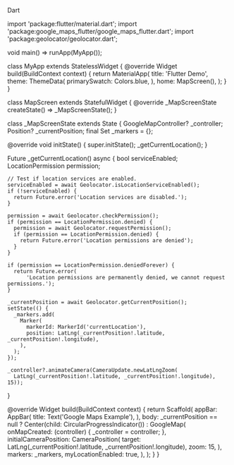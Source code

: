 Dart 



import 'package:flutter/material.dart';
import 'package:google_maps_flutter/google_maps_flutter.dart';
import 'package:geolocator/geolocator.dart';

void main() => runApp(MyApp());

class MyApp extends StatelessWidget {
  @override
  Widget build(BuildContext context) {
    return MaterialApp(
      title: 'Flutter Demo',
      theme: ThemeData(
        primarySwatch: Colors.blue,
      ),
      home: MapScreen(),
    );
  }
}

class MapScreen extends StatefulWidget {
  @override
  _MapScreenState createState() => _MapScreenState();
}

class _MapScreenState extends State<MapScreen> {
  GoogleMapController? _controller;
  Position? _currentPosition;
  final Set<Marker> _markers = {};

  @override
  void initState() {
    super.initState();
    _getCurrentLocation();
  }

  Future<void> _getCurrentLocation() async {
    bool serviceEnabled;
    LocationPermission permission;

    // Test if location services are enabled.
    serviceEnabled = await Geolocator.isLocationServiceEnabled();
    if (!serviceEnabled) {
      return Future.error('Location services are disabled.');
    }

    permission = await Geolocator.checkPermission();
    if (permission == LocationPermission.denied) {
      permission = await Geolocator.requestPermission();
      if (permission == LocationPermission.denied) {
        return Future.error('Location permissions are denied');
      }
    }

    if (permission == LocationPermission.deniedForever) {
      return Future.error(
          'Location permissions are permanently denied, we cannot request permissions.');
    } 

    _currentPosition = await Geolocator.getCurrentPosition();
    setState(() {
      _markers.add(
        Marker(
          markerId: MarkerId('currentLocation'),
          position: LatLng(_currentPosition!.latitude, _currentPosition!.longitude),
        ),
      );
    });

    _controller?.animateCamera(CameraUpdate.newLatLngZoom(
      LatLng(_currentPosition!.latitude, _currentPosition!.longitude), 15));
  }

  @override
  Widget build(BuildContext context) {
    return Scaffold(
      appBar: AppBar(
        title: Text('Google Maps Example'),
      ),
      body: _currentPosition == null
          ? Center(child: CircularProgressIndicator())
          : GoogleMap(
              onMapCreated: (controller) {
                _controller = controller;
              },
              initialCameraPosition: CameraPosition(
                target: LatLng(_currentPosition!.latitude, _currentPosition!.longitude),
                zoom: 15,
              ),
              markers: _markers,
              myLocationEnabled: true,
            ),
    );
  }
}
